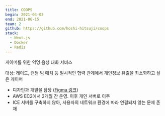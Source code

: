 ```yaml
---
title: COOPS
begin: 2021-04-03
end: 2021-06-15
team: 2
github: https://github.com/hoshi-hitsuji/coops
stack:
  - Next.js
  - Docker
  - Redis
---
```


게이머를 위한 익명 음성 대화 서비스

대상: 레이드, 랜덤 팀 매치 등 일시적인 협력 관계에서 개인정보 유출을 최소화하고 싶은 게이머

- 디자인과 개발을 담당 (<a href="https://www.figma.com/file/3DEVGLyLa21yYCE7kU8Nr0/coops?node-id=12%3A806" rel="noreferrer external" target="_blank">Figma 링크</a>)
- AWS EC2에서 2개월 간 운영. 이후 개인 서버로 이주
- ICE 서버를 구축하지 않아, 사용자의 네트워크 환경에 따라 연결되지 않는 문제 존재